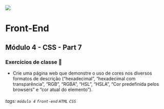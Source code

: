 ![](https://portal.alphaedtech.org.br/images/edtech/logo-edtech.webp)
# Front-End 
## Módulo 4 - CSS - Part 7
### Exercícios de classe 🏫

* Crie uma página web que demonstre o uso de cores nos diversos formatos de descrição (“hexadecimal”, “hexadecimal com transparência”, “RGB”, “RGBA”, “HSL”, “HSLA”, “Cor predefinida pelos browsers” e “cor atual do elemento”). 

###### tags: `módulo 4` `front-end` `HTML` `CSS`